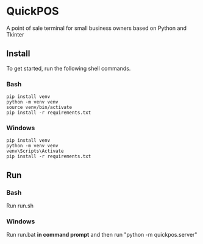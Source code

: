 # QuickPOS
A point of sale terminal for small business owners based on Python and Tkinter

## Install
To get started, run the following shell commands.

### Bash
```
pip install venv
python -m venv venv
source venv/bin/activate
pip install -r requirements.txt
```
### Windows
```
pip install venv
python -m venv venv
venv\Scripts\Activate
pip install -r requirements.txt
```

## Run

### Bash
Run run.sh

### Windows
Run run.bat **in command prompt** and then run "python -m quickpos.server"
